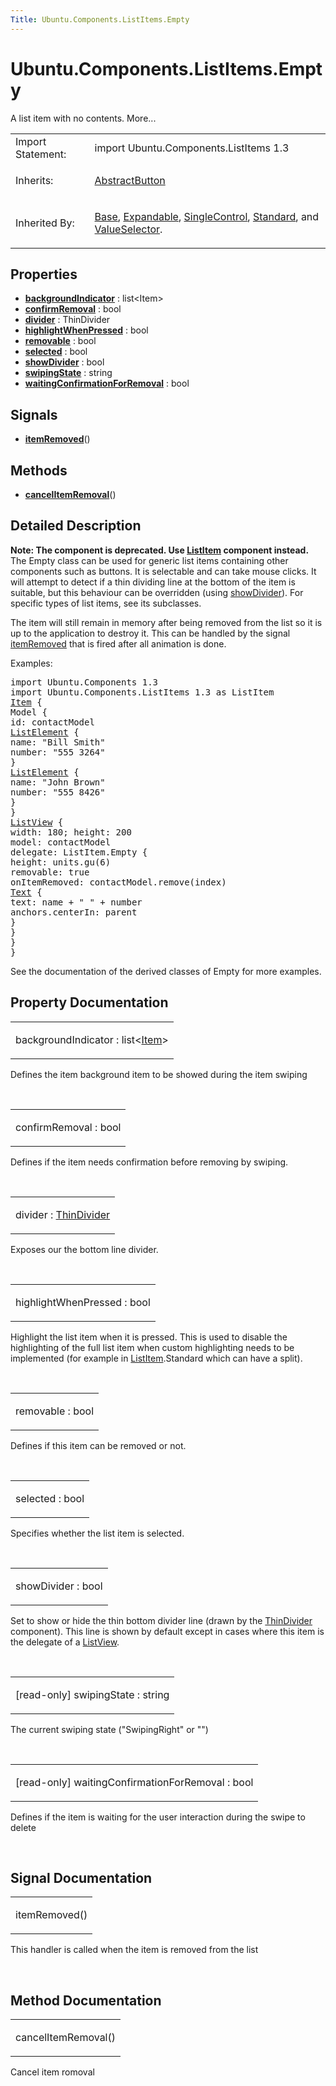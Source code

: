 ```yaml
---
Title: Ubuntu.Components.ListItems.Empty
---
```


# Ubuntu.Components.ListItems.Empty

<span class="subtitle"></span>
<!-- $$$Empty-brief -->
<p>A list item with no contents. More...</p>
<!-- @@@Empty -->
<table class="alignedsummary">
<tr><td class="memItemLeft rightAlign topAlign"> Import Statement:</td><td class="memItemRight bottomAlign"> import Ubuntu.Components.ListItems 1.3</td></tr><tr><td class="memItemLeft rightAlign topAlign"> Inherits:</td><td class="memItemRight bottomAlign"> <p><a href="Ubuntu.Components.AbstractButton.md">AbstractButton</a></p>
</td></tr><tr><td class="memItemLeft rightAlign topAlign"> Inherited By:</td><td class="memItemRight bottomAlign"> <p><a href="Ubuntu.Components.ListItems.Base.md">Base</a>, <a href="Ubuntu.Components.ListItems.Expandable.md">Expandable</a>, <a href="Ubuntu.Components.ListItems.SingleControl.md">SingleControl</a>, <a href="Ubuntu.Components.ListItems.Standard.md">Standard</a>, and <a href="Ubuntu.Components.ListItems.ValueSelector.md">ValueSelector</a>.</p>
</td></tr></table><ul>
</ul>
<h2 id="properties">Properties</h2>
<ul>
<li class="fn"><b><b><a href="#backgroundIndicator-prop">backgroundIndicator</a></b></b> : list&lt;Item&gt;</li>
<li class="fn"><b><b><a href="#confirmRemoval-prop">confirmRemoval</a></b></b> : bool</li>
<li class="fn"><b><b><a href="#divider-prop">divider</a></b></b> : ThinDivider</li>
<li class="fn"><b><b><a href="#highlightWhenPressed-prop">highlightWhenPressed</a></b></b> : bool</li>
<li class="fn"><b><b><a href="#removable-prop">removable</a></b></b> : bool</li>
<li class="fn"><b><b><a href="#selected-prop">selected</a></b></b> : bool</li>
<li class="fn"><b><b><a href="#showDivider-prop">showDivider</a></b></b> : bool</li>
<li class="fn"><b><b><a href="#swipingState-prop">swipingState</a></b></b> : string</li>
<li class="fn"><b><b><a href="#waitingConfirmationForRemoval-prop">waitingConfirmationForRemoval</a></b></b> : bool</li>
</ul>
<h2 id="signals">Signals</h2>
<ul>
<li class="fn"><b><b><a href="#itemRemoved-signal">itemRemoved</a></b></b>()</li>
</ul>
<h2 id="methods">Methods</h2>
<ul>
<li class="fn"><b><b><a href="#cancelItemRemoval-method">cancelItemRemoval</a></b></b>()</li>
</ul>
<!-- $$$Empty-description -->
<h2 id="details">Detailed Description</h2>
</p>
<p><b>Note: </b><b>The component is deprecated. Use <a href="Ubuntu.Components.ListItem.md">ListItem</a> component instead.</b> The Empty class can be used for generic list items containing other components such as buttons. It is selectable and can take mouse clicks. It will attempt to detect if a thin dividing line at the bottom of the item is suitable, but this behaviour can be overridden (using <a href="#showDivider-prop">showDivider</a>). For specific types of list items, see its subclasses.</p><p>The item will still remain in memory after being removed from the list so it is up to the application to destroy it. This can be handled by the signal <a href="#itemRemoved-signal">itemRemoved</a> that is fired after all animation is done.</p>
<p>Examples:</p>
<pre class="qml">import Ubuntu.Components 1.3
import Ubuntu.Components.ListItems 1.3 as ListItem
<span class="type"><a href="../sdk-14.10/QtQuick.Item.md">Item</a></span> {
<span class="type">Model</span> {
<span class="name">id</span>: <span class="name">contactModel</span>
<span class="type"><a href="../sdk-14.10/QtQml.ListElement.md">ListElement</a></span> {
<span class="name">name</span>: <span class="string">&quot;Bill Smith&quot;</span>
<span class="name">number</span>: <span class="string">&quot;555 3264&quot;</span>
}
<span class="type"><a href="../sdk-14.10/QtQml.ListElement.md">ListElement</a></span> {
<span class="name">name</span>: <span class="string">&quot;John Brown&quot;</span>
<span class="name">number</span>: <span class="string">&quot;555 8426&quot;</span>
}
}
<span class="type"><a href="../sdk-14.10/QtQuick.ListView.md">ListView</a></span> {
<span class="name">width</span>: <span class="number">180</span>; <span class="name">height</span>: <span class="number">200</span>
<span class="name">model</span>: <span class="name">contactModel</span>
<span class="name">delegate</span>: <span class="name">ListItem</span>.Empty {
<span class="name">height</span>: <span class="name">units</span>.<span class="name">gu</span>(<span class="number">6</span>)
<span class="name">removable</span>: <span class="number">true</span>
<span class="name">onItemRemoved</span>: <span class="name">contactModel</span>.<span class="name">remove</span>(<span class="name">index</span>)
<span class="type"><a href="../sdk-14.10/QtQuick.Text.md">Text</a></span> {
<span class="name">text</span>: <span class="name">name</span> <span class="operator">+</span> <span class="string">&quot; &quot;</span> <span class="operator">+</span> <span class="name">number</span>
<span class="name">anchors</span>.centerIn: <span class="name">parent</span>
}
}
}
}</pre>
<p>See the documentation of the derived classes of Empty for more examples.</p>
<!-- @@@Empty -->
<h2>Property Documentation</h2>
<!-- $$$backgroundIndicator -->
<table class="qmlname"><tr valign="top" id="backgroundIndicator-prop"><td class="tblQmlPropNode"><p><span class="name">backgroundIndicator</span> : <span class="type">list</span>&lt;<span class="type"><a href="../sdk-14.10/QtQuick.Item.md">Item</a></span>&gt;</p></td></tr></table><p>Defines the item background item to be showed during the item swiping</p>
<!-- @@@backgroundIndicator -->
<br/>
<!-- $$$confirmRemoval -->
<table class="qmlname"><tr valign="top" id="confirmRemoval-prop"><td class="tblQmlPropNode"><p><span class="name">confirmRemoval</span> : <span class="type">bool</span></p></td></tr></table><p>Defines if the item needs confirmation before removing by swiping.</p>
<!-- @@@confirmRemoval -->
<br/>
<!-- $$$divider -->
<table class="qmlname"><tr valign="top" id="divider-prop"><td class="tblQmlPropNode"><p><span class="name">divider</span> : <span class="type"><a href="Ubuntu.Components.ListItems.ThinDivider.md">ThinDivider</a></span></p></td></tr></table><p>Exposes our the bottom line divider.</p>
<!-- @@@divider -->
<br/>
<!-- $$$highlightWhenPressed -->
<table class="qmlname"><tr valign="top" id="highlightWhenPressed-prop"><td class="tblQmlPropNode"><p><span class="name">highlightWhenPressed</span> : <span class="type">bool</span></p></td></tr></table><p>Highlight the list item when it is pressed. This is used to disable the highlighting of the full list item when custom highlighting needs to be implemented (for example in <a href="Ubuntu.Components.ListItem.md">ListItem</a>.Standard which can have a split).</p>
<!-- @@@highlightWhenPressed -->
<br/>
<!-- $$$removable -->
<table class="qmlname"><tr valign="top" id="removable-prop"><td class="tblQmlPropNode"><p><span class="name">removable</span> : <span class="type">bool</span></p></td></tr></table><p>Defines if this item can be removed or not.</p>
<!-- @@@removable -->
<br/>
<!-- $$$selected -->
<table class="qmlname"><tr valign="top" id="selected-prop"><td class="tblQmlPropNode"><p><span class="name">selected</span> : <span class="type">bool</span></p></td></tr></table><p>Specifies whether the list item is selected.</p>
<!-- @@@selected -->
<br/>
<!-- $$$showDivider -->
<table class="qmlname"><tr valign="top" id="showDivider-prop"><td class="tblQmlPropNode"><p><span class="name">showDivider</span> : <span class="type">bool</span></p></td></tr></table><p>Set to show or hide the thin bottom divider line (drawn by the <a href="Ubuntu.Components.ListItems.ThinDivider.md">ThinDivider</a> component). This line is shown by default except in cases where this item is the delegate of a <a href="../sdk-14.10/QtQuick.ListView.md">ListView</a>.</p>
<!-- @@@showDivider -->
<br/>
<!-- $$$swipingState -->
<table class="qmlname"><tr valign="top" id="swipingState-prop"><td class="tblQmlPropNode"><p><span class="qmlreadonly">[read-only] </span><span class="name">swipingState</span> : <span class="type">string</span></p></td></tr></table><p>The current swiping state (&quot;SwipingRight&quot; or &quot;&quot;)</p>
<!-- @@@swipingState -->
<br/>
<!-- $$$waitingConfirmationForRemoval -->
<table class="qmlname"><tr valign="top" id="waitingConfirmationForRemoval-prop"><td class="tblQmlPropNode"><p><span class="qmlreadonly">[read-only] </span><span class="name">waitingConfirmationForRemoval</span> : <span class="type">bool</span></p></td></tr></table><p>Defines if the item is waiting for the user interaction during the swipe to delete</p>
<!-- @@@waitingConfirmationForRemoval -->
<br/>
<h2>Signal Documentation</h2>
<!-- $$$itemRemoved -->
<table class="qmlname"><tr valign="top" id="itemRemoved-signal"><td class="tblQmlFuncNode"><p><span class="name">itemRemoved</span>()</p></td></tr></table><p>This handler is called when the item is removed from the list</p>
<!-- @@@itemRemoved -->
<br/>
<h2>Method Documentation</h2>
<!-- $$$cancelItemRemoval -->
<table class="qmlname"><tr valign="top" id="cancelItemRemoval-method"><td class="tblQmlFuncNode"><p><span class="name">cancelItemRemoval</span>()</p></td></tr></table><p>Cancel item romoval</p>
<!-- @@@cancelItemRemoval -->
<br/>
